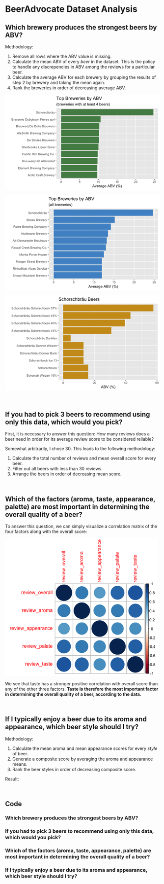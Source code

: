 # BeerAdvocate Dataset Analysis

## Which brewery produces the strongest beers by ABV?

Methodology:
1. Remove all rows where the ABV value is missing.
2. Calculate the mean ABV of every *beer* in the dataset. This is the policy to handle any discrepencies in ABV among the reviews for a particular beer. 
3. Calculate the average ABV for each brewery by grouping the results of step 2 by brewery and taking the mean again.
4. Rank the breweries in order of decreasing average ABV. 

![top abv](img/brewery-abv-4.png)

![top abv with at least 4 beers](img/brewery-abv-all.png)

![schorschbrau beers](img/schorschbrau-abv.png)


<br>

## If you had to pick 3 beers to recommend using only this data, which would you pick?

First, it is necessary to answer this question: How many reviews does a beer need in order for its average review score to be considered reliable? 

Somewhat arbitrarily, I chose 30. This leads to the following methodology:
1. Calculate the total number of reviews and mean overall score for every beer.
2. Filter out all beers with less than 30 reviews.
3. Arrange the beers in order of decreasing mean score.


<br>

## Which of the factors (aroma, taste, appearance, palette) are most important in determining the overall quality of a beer?

To answer this question, we can simply visualize a correlation matrix of the four factors along with the overall score:

![correlation matrix](img/cormatrix.png)

We see that taste has a stronger positive correlation with overall score than any of the other three factors. **Taste is therefore the most important factor in determining the overall quality of a beer, according to the data.** 


<br>

## If I typically enjoy a beer due to its aroma and appearance, which beer style should I try?

Methodology: 
1. Calculate the mean aroma and mean appearance scores for every *style* of beer. 
2. Generate a composite score by averaging the aroma and appearance means. 
3. Rank the beer styles in order of decreasing composite score.

Result:


<br>

## Code

### Which brewery produces the strongest beers by ABV?

### If you had to pick 3 beers to recommend using only this data, which would you pick?


### Which of the factors (aroma, taste, appearance, palette) are most important in determining the overall quality of a beer?

### If I typically enjoy a beer due to its aroma and appearance, which beer style should I try?